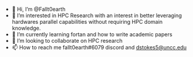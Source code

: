 - 👋 Hi, I’m @Fallt0earth
- 👀 I’m interested in HPC Research with an interest in better leveraging hardwares parallel capabilities without requiring HPC domain knowledge.
- 🌱 I’m currently learning fortan and how to write academic papers
- 💞️ I’m looking to collaborate on HPC research
- 📫 How to reach me fallt0earth#6079 discord and dstokes5@uncc.edu

<!---
Fallt0earth/Fallt0earth is a ✨ special ✨ repository because its `README.md` (this file) appears on your GitHub profile.
You can click the Preview link to take a look at your changes.
--->

